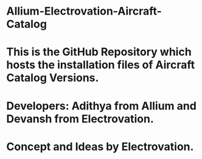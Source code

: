 # Allium-Electrovation-Aircraft-Catalog
# This is the GitHub Repository which hosts the installation files of Aircraft Catalog Versions.
# Developers: Adithya from Allium and Devansh from Electrovation.
# Concept and Ideas by Electrovation.
